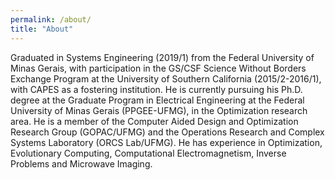 ```yaml
---
permalink: /about/
title: "About"
---
```


Graduated in Systems Engineering (2019/1) from the Federal University of Minas Gerais, with participation in the GS/CSF Science Without Borders Exchange Program at the University of Southern California (2015/2-2016/1), with CAPES as a fostering institution. He is currently pursuing his Ph.D. degree at the Graduate Program in Electrical Engineering at the Federal University of Minas Gerais (PPGEE-UFMG), in the Optimization research area. He is a member of the Computer Aided Design and Optimization Research Group (GOPAC/UFMG) and the Operations Research and Complex Systems Laboratory (ORCS Lab/UFMG). He has experience in Optimization, Evolutionary Computing, Computational Electromagnetism, Inverse Problems and Microwave Imaging.